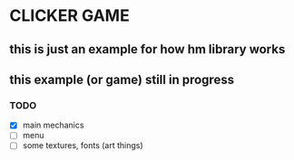 # CLICKER GAME
## this is just an example for how hm library works
## this example (or game) still in progress

### TODO
- [x] main mechanics
- [ ] menu
- [ ] some textures, fonts (art things)